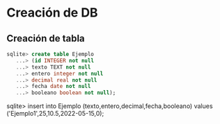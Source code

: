 # Creación de DB

## Creación de tabla
```sql
sqlite> create table Ejemplo
   ...> (id INTEGER not null
   ...> texto TEXT not null
   ...> entero integer not null
   ...> decimal real not null
   ...> fecha date not null
   ...> booleano boolean not null);
```
sqlite> insert into Ejemplo (texto,entero,decimal,fecha,booleano) values ('Ejemplo1',25,10.5,2022-05-15,0);
